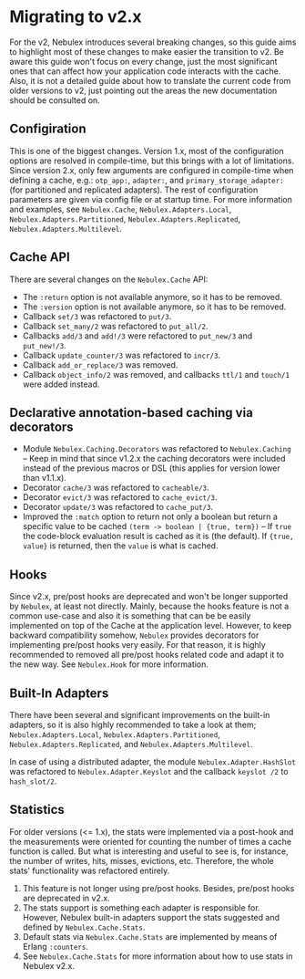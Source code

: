 # Migrating to v2.x

For the v2, Nebulex introduces several breaking changes, so this guide aims to
highlight most of these changes to make easier the transition to v2. Be aware
this guide won't focus on every change, just the most significant ones that can
affect how your application code interacts with the cache. Also, it is not a
detailed guide about how to translate the current code from older versions to
v2, just pointing out the areas the new documentation should be consulted on.

## Configiration

This is one of the biggest changes. Version 1.x, most of the configuration
options are resolved in compile-time, but this brings with a lot of limitations.
Since version 2.x, only few arguments are configured in compile-time when
defining a cache, e.g.: `otp_app:`, `adapter:`, and `primary_storage_adapter:`
(for partitioned and replicated adapters). The rest of configuration parameters
are given via config file or at startup time. For more information and examples,
see `Nebulex.Cache`, `Nebulex.Adapters.Local`, `Nebulex.Adapters.Partitioned`,
`Nebulex.Adapters.Replicated`, `Nebulex.Adapters.Multilevel`.

## Cache API

There are several changes on the `Nebulex.Cache` API:

  * The `:return` option is not available anymore, so it has to be removed.
  * The `:version` option is not available anymore, so it has to be removed.
  * Callback `set/3` was refactored to `put/3`.
  * Callback `set_many/2` was refactored to `put_all/2`.
  * Callbacks `add/3` and `add!/3` were refactored to `put_new/3` and
    `put_new!/3`.
  * Callback `update_counter/3` was refactored to `incr/3`.
  * Callback `add_or_replace/3` was removed.
  * Callback `object_info/2` was removed, and callbacks `ttl/1` and
    `touch/1` were added instead.

## Declarative annotation-based caching via decorators

  * Module `Nebulex.Caching.Decorators` was refactored to `Nebulex.Caching` –
    Keep in mind that since v1.2.x the caching decorators were included instead
    of the previous macros or DSL (this applies for version lower than v1.1.x).
  * Decorator `cache/3` was refactored to `cacheable/3`.
  * Decorator `evict/3` was refactored to `cache_evict/3`.
  * Decorator `update/3` was refactored to `cache_put/3`.
  * Improved the `:match` option to return not only a boolean but return a
    specific value to be cached `(term -> boolean | {true, term})` – If `true`
    the code-block evaluation result is cached as it is (the default). If
    `{true, value}` is returned, then the `value` is what is cached.

## Hooks

Since v2.x, pre/post hooks are deprecated and won't be longer supported by
`Nebulex`, at least not directly. Mainly, because the hooks feature is not a
common use-case and also it is something that can be be easily implemented
on top of the Cache at the application level. However, to keep backward
compatibility somehow, `Nebulex` provides decorators for implementing
pre/post hooks very easily. For that reason, it is highly recommended
to removed all pre/post hooks related code and adapt it to the new way.
See `Nebulex.Hook` for more information.

## Built-In Adapters

There have been several and significant improvements on the built-in adapters,
so it is also highly recommended to take a look at them;
`Nebulex.Adapters.Local`, `Nebulex.Adapters.Partitioned`,
`Nebulex.Adapters.Replicated`, and `Nebulex.Adapters.Multilevel`.

In case of using a distributed adapter, the module `Nebulex.Adapter.HashSlot`
was refactored to `Nebulex.Adapter.Keyslot` and the callback `keyslot /2` to
`hash_slot/2`.

## Statistics

For older versions (<= 1.x), the stats were implemented via a post-hook and the
measurements were oriented for counting the number of times a cache function is
called. But what is interesting and useful to see is, for instance, the number
of writes, hits, misses, evictions, etc. Therefore, the whole stats'
functionality was refactored entirely.

  1. This feature is not longer using pre/post hooks. Besides, pre/post hooks
     are deprecated in v2.x.
  2. The stats support is something each adapter is responsible for. However,
     Nebulex built-in adapters support the stats suggested and defined by
     `Nebulex.Cache.Stats`.
  3. Default stats via `Nebulex.Cache.Stats` are implemented by means of
     Erlang `:counters`.
  4. See `Nebulex.Cache.Stats` for more information about how to use stats in
     Nebulex v2.x.
